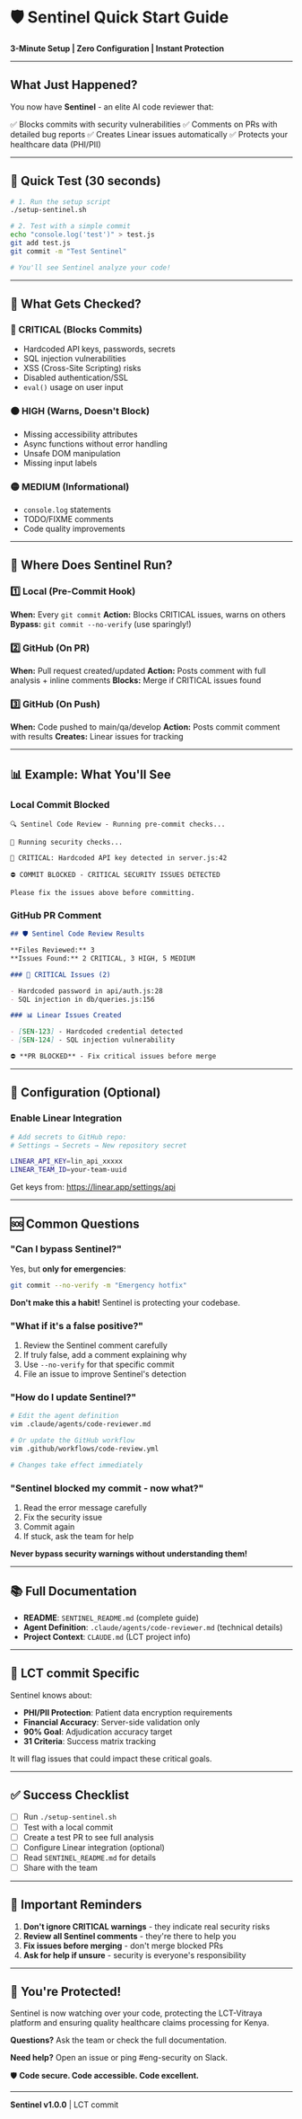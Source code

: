 # 🛡️ Sentinel Quick Start Guide

**3-Minute Setup | Zero Configuration | Instant Protection**

---

## What Just Happened?

You now have **Sentinel** - an elite AI code reviewer that:

✅ Blocks commits with security vulnerabilities
✅ Comments on PRs with detailed bug reports
✅ Creates Linear issues automatically
✅ Protects your healthcare data (PHI/PII)

---

## 🚀 Quick Test (30 seconds)

```bash
# 1. Run the setup script
./setup-sentinel.sh

# 2. Test with a simple commit
echo "console.log('test')" > test.js
git add test.js
git commit -m "Test Sentinel"

# You'll see Sentinel analyze your code!
```

---

## 📖 What Gets Checked?

### 🔴 CRITICAL (Blocks Commits)

- Hardcoded API keys, passwords, secrets
- SQL injection vulnerabilities
- XSS (Cross-Site Scripting) risks
- Disabled authentication/SSL
- `eval()` usage on user input

### 🟠 HIGH (Warns, Doesn't Block)

- Missing accessibility attributes
- Async functions without error handling
- Unsafe DOM manipulation
- Missing input labels

### 🟡 MEDIUM (Informational)

- `console.log` statements
- TODO/FIXME comments
- Code quality improvements

---

## 🎯 Where Does Sentinel Run?

### 1️⃣ Local (Pre-Commit Hook)

**When:** Every `git commit`
**Action:** Blocks CRITICAL issues, warns on others
**Bypass:** `git commit --no-verify` (use sparingly!)

### 2️⃣ GitHub (On PR)

**When:** Pull request created/updated
**Action:** Posts comment with full analysis + inline comments
**Blocks:** Merge if CRITICAL issues found

### 3️⃣ GitHub (On Push)

**When:** Code pushed to main/qa/develop
**Action:** Posts commit comment with results
**Creates:** Linear issues for tracking

---

## 📊 Example: What You'll See

### Local Commit Blocked

```
🔍 Sentinel Code Review - Running pre-commit checks...

🔐 Running security checks...

🔴 CRITICAL: Hardcoded API key detected in server.js:42

⛔ COMMIT BLOCKED - CRITICAL SECURITY ISSUES DETECTED

Please fix the issues above before committing.
```

### GitHub PR Comment

```markdown
## 🛡️ Sentinel Code Review Results

**Files Reviewed:** 3
**Issues Found:** 2 CRITICAL, 3 HIGH, 5 MEDIUM

### 🔴 CRITICAL Issues (2)

- Hardcoded password in api/auth.js:28
- SQL injection in db/queries.js:156

### 📊 Linear Issues Created

- [SEN-123] - Hardcoded credential detected
- [SEN-124] - SQL injection vulnerability

⛔ **PR BLOCKED** - Fix critical issues before merge
```

---

## 🔧 Configuration (Optional)

### Enable Linear Integration

```bash
# Add secrets to GitHub repo:
# Settings → Secrets → New repository secret

LINEAR_API_KEY=lin_api_xxxxx
LINEAR_TEAM_ID=your-team-uuid
```

Get keys from: https://linear.app/settings/api

---

## 🆘 Common Questions

### "Can I bypass Sentinel?"

Yes, but **only for emergencies**:

```bash
git commit --no-verify -m "Emergency hotfix"
```

**Don't make this a habit!** Sentinel is protecting your codebase.

### "What if it's a false positive?"

1. Review the Sentinel comment carefully
2. If truly false, add a comment explaining why
3. Use `--no-verify` for that specific commit
4. File an issue to improve Sentinel's detection

### "How do I update Sentinel?"

```bash
# Edit the agent definition
vim .claude/agents/code-reviewer.md

# Or update the GitHub workflow
vim .github/workflows/code-review.yml

# Changes take effect immediately
```

### "Sentinel blocked my commit - now what?"

1. Read the error message carefully
2. Fix the security issue
3. Commit again
4. If stuck, ask the team for help

**Never bypass security warnings without understanding them!**

---

## 📚 Full Documentation

- **README**: `SENTINEL_README.md` (complete guide)
- **Agent Definition**: `.claude/agents/code-reviewer.md` (technical details)
- **Project Context**: `CLAUDE.md` (LCT project info)

---

## 🎯 LCT commit Specific

Sentinel knows about:

- **PHI/PII Protection**: Patient data encryption requirements
- **Financial Accuracy**: Server-side validation only
- **90% Goal**: Adjudication accuracy target
- **31 Criteria**: Success matrix tracking

It will flag issues that could impact these critical goals.

---

## ✅ Success Checklist

- [ ] Run `./setup-sentinel.sh`
- [ ] Test with a local commit
- [ ] Create a test PR to see full analysis
- [ ] Configure Linear integration (optional)
- [ ] Read `SENTINEL_README.md` for details
- [ ] Share with the team

---

## 🚨 Important Reminders

1. **Don't ignore CRITICAL warnings** - they indicate real security risks
2. **Review all Sentinel comments** - they're there to help you
3. **Fix issues before merging** - don't merge blocked PRs
4. **Ask for help if unsure** - security is everyone's responsibility

---

## 🎉 You're Protected!

Sentinel is now watching over your code, protecting the LCT-Vitraya platform and ensuring quality healthcare claims processing for Kenya.

**Questions?** Ask the team or check the full documentation.

**Need help?** Open an issue or ping #eng-security on Slack.

🛡️ **Code secure. Code accessible. Code excellent.**

---

**Sentinel v1.0.0** | LCT commit
